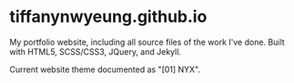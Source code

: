 # tiffanynwyeung.github.io
My portfolio website, including all source files of the work I've done. Built with HTML5, SCSS/CSS3, JQuery, and Jekyll.

Current website theme documented as "[01] NYX".
